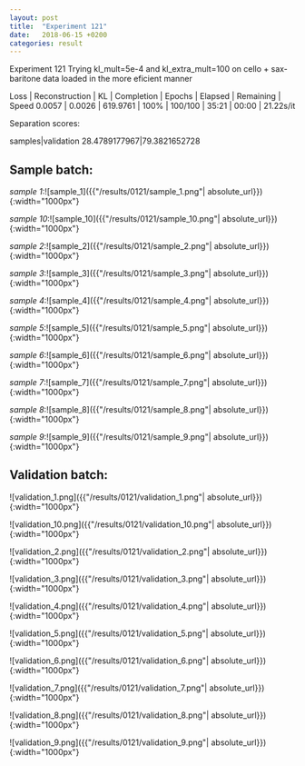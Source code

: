 ```yaml
---
layout: post
title:  "Experiment 121"
date:   2018-06-15 +0200
categories: result
---
```

Experiment 121
Trying kl_mult=5e-4 and kl_extra_mult=100 on cello + sax-baritone data loaded in the more eficient manner

Loss | Reconstruction | KL | Completion | Epochs | Elapsed | Remaining | Speed
0.0057 | 0.0026 | 619.9761 | 100% | 100/100 | 35:21 | 00:00 | 21.22s/it

Separation scores:

samples|validation
28.4789177967|79.3821652728

## **Sample batch**:

_sample 1_:![sample_1]({{"/results/0121/sample_1.png"| absolute_url}}){:width="1000px"}

_sample 10_:![sample_10]({{"/results/0121/sample_10.png"| absolute_url}}){:width="1000px"}

_sample 2_:![sample_2]({{"/results/0121/sample_2.png"| absolute_url}}){:width="1000px"}

_sample 3_:![sample_3]({{"/results/0121/sample_3.png"| absolute_url}}){:width="1000px"}

_sample 4_:![sample_4]({{"/results/0121/sample_4.png"| absolute_url}}){:width="1000px"}

_sample 5_:![sample_5]({{"/results/0121/sample_5.png"| absolute_url}}){:width="1000px"}

_sample 6_:![sample_6]({{"/results/0121/sample_6.png"| absolute_url}}){:width="1000px"}

_sample 7_:![sample_7]({{"/results/0121/sample_7.png"| absolute_url}}){:width="1000px"}

_sample 8_:![sample_8]({{"/results/0121/sample_8.png"| absolute_url}}){:width="1000px"}

_sample 9_:![sample_9]({{"/results/0121/sample_9.png"| absolute_url}}){:width="1000px"}

## **Validation batch**:

![validation_1.png]({{"/results/0121/validation_1.png"| absolute_url}}){:width="1000px"}

![validation_10.png]({{"/results/0121/validation_10.png"| absolute_url}}){:width="1000px"}

![validation_2.png]({{"/results/0121/validation_2.png"| absolute_url}}){:width="1000px"}

![validation_3.png]({{"/results/0121/validation_3.png"| absolute_url}}){:width="1000px"}

![validation_4.png]({{"/results/0121/validation_4.png"| absolute_url}}){:width="1000px"}

![validation_5.png]({{"/results/0121/validation_5.png"| absolute_url}}){:width="1000px"}

![validation_6.png]({{"/results/0121/validation_6.png"| absolute_url}}){:width="1000px"}

![validation_7.png]({{"/results/0121/validation_7.png"| absolute_url}}){:width="1000px"}

![validation_8.png]({{"/results/0121/validation_8.png"| absolute_url}}){:width="1000px"}

![validation_9.png]({{"/results/0121/validation_9.png"| absolute_url}}){:width="1000px"}
